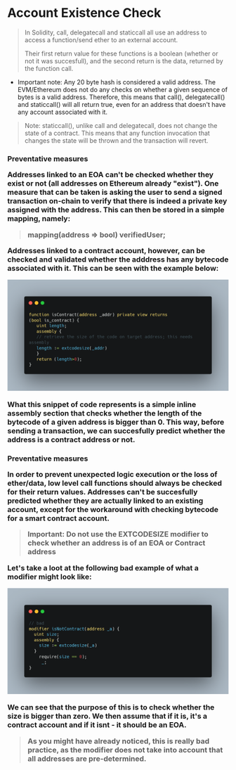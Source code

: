 # Account Existence Check

> In Solidity, call, delegatecall and staticcall all use an address to access a function/send ether to an external account. 
>
> Their first return value for these functions is a boolean (whether or not it was succesfull), and the second return is the data, returned by the function call.

- Important note: Any 20 byte hash is considered a valid address. The EVM/Ethereum does not do any checks on whether a given sequence of bytes is a valid address. Therefore, this means that call(), delegatecall() and staticcall() will all return true, even for an address that doesn't have any account associated with it.

> Note: staticcall(), unlike call and delegatecall, does not change the state of a contract. This means that any function invocation that changes the state will be thrown and the transaction will revert.

<h3> Preventative measures

Addresses linked to an EOA can't be checked whether they exist or not (all addresses on Ethereum already "exist"). One measure that can be taken is asking the user to send a signed transaction on-chain to verify that there is indeed a private key assigned with the address. This can then be stored in a simple mapping, namely:

> mapping(address => bool) verifiedUser;

Addresses linked to a contract account, however, can be checked and validated whether the adddress has any bytecode associated with it. This can be seen with the example below:

![1680515788027](image/AccountExistenceCheck/1680515788027.png)

What this snippet of code represents is a simple inline assembly section that checks whether the length of the bytecode of a given address is bigger than 0. This way, before sending a transaction, we can succesfully predict whether the address is a contract address or not.

<h3> Preventative measures

In order to prevent unexpected logic execution or the loss of ether/data, low level call functions should always be checked for their return values. Addresses can't be succesfully predicted whether they are actually linked to an existing account, except for the workaround with checking bytecode for a smart contract account.

> Important: Do not use the EXTCODESIZE modifier to check whether an address is of an EOA or Contract address

Let's take a loot at the following bad example of what a modifier might look like:

![1680517166559](image/AccountExistenceCheck/1680517166559.png)

We can see that the purpose of this is to check whether the size is bigger than zero. We then assume that if it is, it's a contract account and if it isnt - it should be an EOA. 

> As you might have already noticed, this is really bad practice, as the modifier does not take into account that all addresses are pre-determined.
